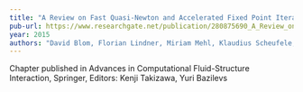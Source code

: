 ```yaml
---
title: "A Review on Fast Quasi-Newton and Accelerated Fixed Point Iterations for Partitioned Fluid-Structure Interaction Simulation"
pub-url: https://www.researchgate.net/publication/280875690_A_Review_on_Fast_Quasi-Newton_and_Accelerated_Fixed_Point_Iterations_for_Partitioned_Fluid-Structure_Interaction_Simulation
year: 2015
authors: "David Blom, Florian Lindner, Miriam Mehl, Klaudius Scheufele, Benjamin Uekermann, Alexander van Zuijlen"
---
```

Chapter published in Advances in Computational Fluid-Structure Interaction, Springer, Editors: Kenji Takizawa, Yuri Bazilevs
